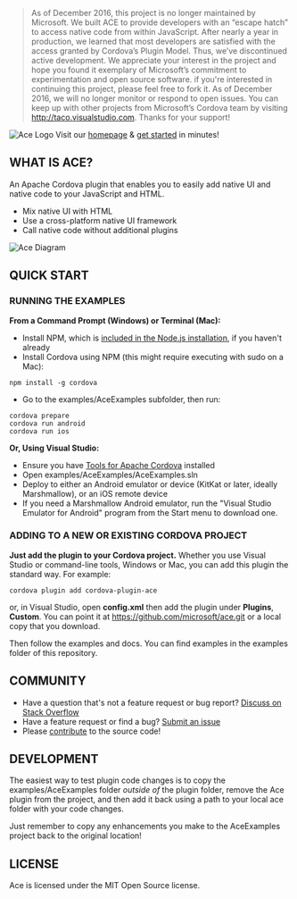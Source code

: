 > As of December 2016, this project is no longer maintained by Microsoft. We built ACE to provide developers with an “escape hatch” to  access native code from within JavaScript. After nearly a year in production, we learned that most developers are satisfied with the access granted by Cordova’s Plugin Model. Thus, we’ve discontinued active development. We appreciate your interest in the project and hope you found it exemplary of Microsoft’s commitment to experimentation and open source software. if you're interested in continuing this project, please feel free to fork it. As of December 2016, we will no longer monitor or respond to open issues. You can keep up with other projects from Microsoft’s Cordova team by visiting http://taco.visualstudio.com. Thanks for your support!

![Ace Logo](http://microsoft.github.io/ace/assets/images/logo/ace.png) Visit our [homepage](http://microsoft.github.io/ace/) & [get started](http://microsoft.github.io/ace/docs/getting-started/) in minutes!

## WHAT IS ACE?

An Apache Cordova plugin that enables you to easily add native UI and native code to your JavaScript and HTML.

* Mix native UI with HTML
* Use a cross-platform native UI framework
* Call native code without additional plugins

![Ace Diagram](http://microsoft.github.io/ace/assets/images/github/intro.png)

## QUICK START

### RUNNING THE EXAMPLES
**From a Command Prompt (Windows) or Terminal (Mac):**

* Install NPM, which is [included in the Node.js installation](https://nodejs.org/en/download/), if you haven't already
* Install Cordova using NPM (this might require executing with sudo on a Mac):
```
npm install -g cordova
```
* Go to the examples/AceExamples subfolder, then run:
```
cordova prepare
cordova run android
cordova run ios
```
**Or, Using Visual Studio:**

* Ensure you have [Tools for Apache Cordova](https://www.visualstudio.com/en-us/features/cordova-vs.aspx) installed
* Open examples/AceExamples/AceExamples.sln
* Deploy to either an Android emulator or device (KitKat or later, ideally Marshmallow), or an iOS remote device
* If you need a Marshmallow Android emulator, run the "Visual Studio Emulator for Android" program from the Start menu to download one.

### ADDING TO A NEW OR EXISTING CORDOVA PROJECT
**Just add the plugin to your Cordova project.** Whether you use Visual Studio or command-line tools, Windows or Mac, you can add this plugin the standard way.  For example:
```
cordova plugin add cordova-plugin-ace
```
or, in Visual Studio, open **config.xml** then add the plugin under **Plugins**, **Custom**. You can point it at https://github.com/microsoft/ace.git or a local copy that you download.

Then follow the examples and docs. You can find examples in the examples folder of this repository.

## COMMUNITY

* Have a question that's not a feature request or bug report? [Discuss on Stack Overflow](https://stackoverflow.com/questions/tagged/ace-plugin)
* Have a feature request or find a bug? [Submit an issue](https://github.com/microsoft/ace/issues)
* Please [contribute](https://github.com/microsoft/ace/blob/master/CONTRIBUTING.md) to the source code!

## DEVELOPMENT

The easiest way to test plugin code changes is to copy the examples/AceExamples folder *outside of* the plugin folder, 
remove the Ace plugin from the project, and then add it back using a path to your local ace folder with your code changes.

Just remember to copy any enhancements you make to the AceExamples project back to the original location!

## LICENSE

Ace is licensed under the MIT Open Source license.
